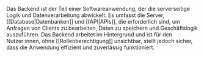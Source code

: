 Das Backend ist der Teil einer Softwareanwendung, der die serverseitige Logik und Datenverarbeitung abwickelt. Es umfasst die Server, [[Database|Datenbanken]] und [[API|APIs]], die erforderlich sind, um Anfragen von Clients zu bearbeiten, Daten zu speichern und Geschäftslogik auszuführen. Das Backend arbeitet im Hintergrund und ist für den Nutzer:innen, ohne [[Rollenberechtigung]] unsichtbar, stellt jedoch sicher, dass die Anwendung effizient und zuverlässig funktioniert.